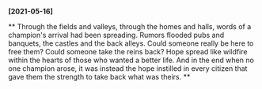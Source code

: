 **[2021-05-16]**

**
Through the fields and valleys, through the homes and halls, words of a champion's arrival had been spreading. Rumors flooded pubs and banquets, the castles and the back alleys. Could someone really be here to free them? Could someone take the reins back? Hope spread like wildfire within the hearts of those who wanted a better life. And in the end when no one champion arose, it was instead the hope instilled in every citizen that gave them the strength to take back what was theirs. 
**